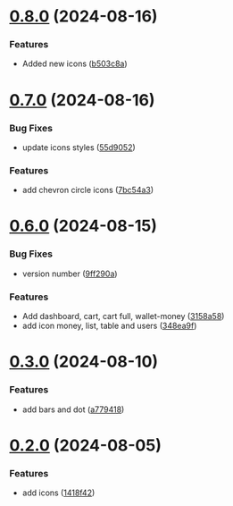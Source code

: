 # [0.8.0](https://github.com/elevz/elevz-icon/compare/v0.7.0...v0.8.0) (2024-08-16)


### Features

* Added new icons ([b503c8a](https://github.com/elevz/elevz-icon/commit/b503c8a950e7a076528b1fd59cd9fbfe2d338ddb))



# [0.7.0](https://github.com/elevz/elevz-icon/compare/v0.6.0...v0.7.0) (2024-08-16)


### Bug Fixes

* update icons styles ([55d9052](https://github.com/elevz/elevz-icon/commit/55d9052ac55a60fb03ba481b1f9286e47e329fa3))


### Features

* add chevron circle icons ([7bc54a3](https://github.com/elevz/elevz-icon/commit/7bc54a3b359fb9573ec3254d5d34fbc3978f9bf8))



# [0.6.0](https://github.com/elevz/elevz-icon/compare/v0.3.0...v0.6.0) (2024-08-15)


### Bug Fixes

* version number ([9ff290a](https://github.com/elevz/elevz-icon/commit/9ff290a8744749f0116bd2e66ded3a5c1b88e829))


### Features

* Add dashboard, cart, cart full, wallet-money ([3158a58](https://github.com/elevz/elevz-icon/commit/3158a58944f8d0bc7def995334cb3bcec29e38de))
* add icon money, list, table and users ([348ea9f](https://github.com/elevz/elevz-icon/commit/348ea9fafabffcc0336a69d185134a66c0768aed))



# [0.3.0](https://github.com/elevz/elevz-icon/compare/v0.2.0...v0.3.0) (2024-08-10)


### Features

* add bars and dot ([a779418](https://github.com/elevz/elevz-icon/commit/a7794183578311b40a6c079160c4244cdfc549da))



# [0.2.0](https://github.com/elevz/elevz-icon/compare/v0.1.1...v0.2.0) (2024-08-05)


### Features

* add icons ([1418f42](https://github.com/elevz/elevz-icon/commit/1418f420ce8d53067f6536245e78c792c31b29c9))



